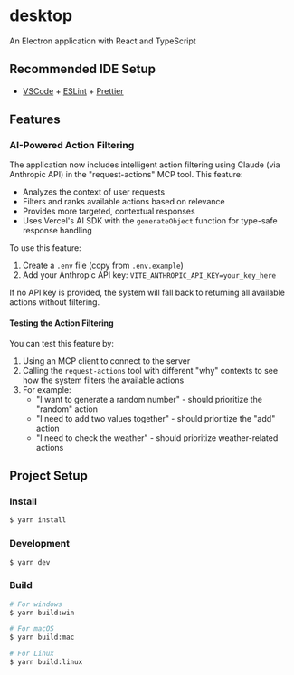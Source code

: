 # desktop

An Electron application with React and TypeScript

## Recommended IDE Setup

- [VSCode](https://code.visualstudio.com/) + [ESLint](https://marketplace.visualstudio.com/items?itemName=dbaeumer.vscode-eslint) + [Prettier](https://marketplace.visualstudio.com/items?itemName=esbenp.prettier-vscode)

## Features

### AI-Powered Action Filtering

The application now includes intelligent action filtering using Claude (via Anthropic API) in the "request-actions" MCP tool. This feature:

- Analyzes the context of user requests
- Filters and ranks available actions based on relevance
- Provides more targeted, contextual responses
- Uses Vercel's AI SDK with the `generateObject` function for type-safe response handling

To use this feature:

1. Create a `.env` file (copy from `.env.example`)
2. Add your Anthropic API key: `VITE_ANTHROPIC_API_KEY=your_key_here`

If no API key is provided, the system will fall back to returning all available actions without filtering.

#### Testing the Action Filtering

You can test this feature by:

1. Using an MCP client to connect to the server
2. Calling the `request-actions` tool with different "why" contexts to see how the system filters the available actions
3. For example:
   - "I want to generate a random number" - should prioritize the "random" action
   - "I need to add two values together" - should prioritize the "add" action
   - "I need to check the weather" - should prioritize weather-related actions

## Project Setup

### Install

```bash
$ yarn install
```

### Development

```bash
$ yarn dev
```

### Build

```bash
# For windows
$ yarn build:win

# For macOS
$ yarn build:mac

# For Linux
$ yarn build:linux
```
